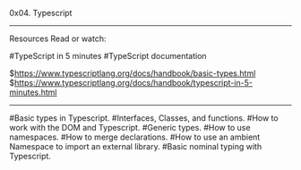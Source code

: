 0x04. Typescript

----------------------------------------

Resources
Read or watch:

#TypeScript in 5 minutes
#TypeScript documentation

$https://www.typescriptlang.org/docs/handbook/basic-types.html
$https://www.typescriptlang.org/docs/handbook/typescript-in-5-minutes.html

--------------------------------------------------------------------------

#Basic types in Typescript.
#Interfaces, Classes, and functions.
#How to work with the DOM and Typescript.
#Generic types.
#How to use namespaces.
#How to merge declarations.
#How to use an ambient Namespace to import an external library.
#Basic nominal typing with Typescript.
